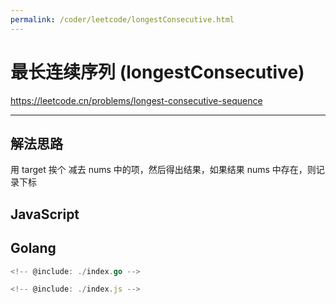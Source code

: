 ```yaml
---
permalink: /coder/leetcode/longestConsecutive.html
---
```


# 最长连续序列 (longestConsecutive)

https://leetcode.cn/problems/longest-consecutive-sequence

---

## 解法思路

用 target 挨个 减去 nums 中的项，然后得出结果，如果结果 nums 中存在，则记录下标

## JavaScript

## Golang

```go
<!-- @include: ./index.go -->
```

```js
<!-- @include: ./index.js -->
```
